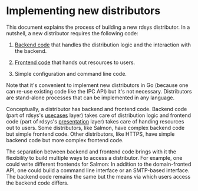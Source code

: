 Implementing new distributors
=============================

This document explains the process of building a new rdsys distributor.  In a
nutshell, a new distributor requires the following code:

1. [Backend code](https://gitlab.torproject.org/tpo/anti-censorship/rdsys/-/blob/main/pkg/usecases/distributors/stub/stub.go)
   that handles the distribution logic and the interaction with the backend.

2. [Frontend code](https://gitlab.torproject.org/tpo/anti-censorship/rdsys/-/blob/main/pkg/presentation/distributors/stub/web.go)
   that hands out resources to users.

3. Simple configuration and command line code.

Note that it's convenient to implement new distributors in Go (because one can
re-use existing code like the IPC API) but it's not necessary.  Distributors are
stand-alone processes that can be implemented in any language.

Conceptually, a distributor has backend and frontend code.  Backend code (part
of rdsys's
[usecases](https://gitlab.torproject.org/tpo/anti-censorship/rdsys/-/tree/main/pkg/usecases)
layer) takes care of distribution logic and frontend code (part of rdsys's
[presentation](https://gitlab.torproject.org/tpo/anti-censorship/rdsys/-/tree/main/pkg/presentation)
layer) takes care of handing resources out to users.  Some distributors, like
Salmon, have complex backend code but simple frontend code.  Other distributors,
like HTTPS, have simple backend code but more complex frontend code.

The separation between backend and frontend code brings with it the flexibility
to build multiple ways to access a distributor.  For example, one could write
different frontends for Salmon: In addition to the domain-fronted API, one could
build a command line interface or an SMTP-based interface.  The backend code
remains the same but the means via which users access the backend code differs.
